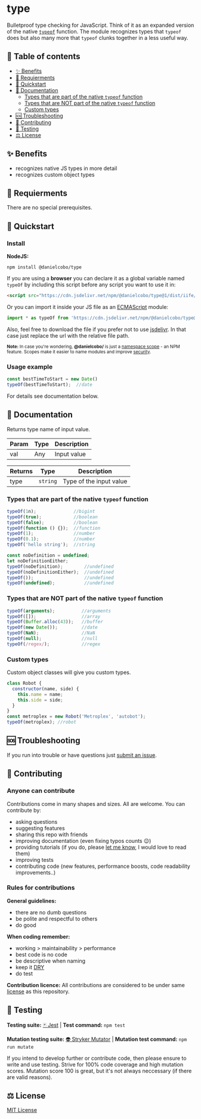 # type

Bulletproof type checking for JavaScript. Think of it as an expanded version of the native [`typeof`](https://developer.mozilla.org/en-US/docs/Web/JavaScript/Reference/Operators/typeof) function. The module recognizes types that `typeof` does but also many more that `typeof` clunks together in a less useful way.

## 🧭 Table of contents

  - [✨ Benefits](#-benefits)
  - [🎒 Requierments](#-requierments)
  - [🚀 Quickstart](#-quickstart)
  - [📘 Documentation](#-documentation)
    - [Types that are part of the native `typeof` function](#types-that-are-part-of-the-native-typeof-function)
    - [Types that are NOT part of the native `typeof` function](#types-that-are-not-part-of-the-native-typeof-function)
    - [Custom types](#custom-types)
  - [🆘 Troubleshooting](#-troubleshooting)
  - [🤝 Contributing](#-contributing)
  - [🧪 Testing](#-testing)
  - [⚖️ License](#️-license)

## ✨ Benefits

- recognizes native JS types in more detail
- recognizes custom object types

## 🎒 Requierments

There are no special prerequisites.

## 🚀 Quickstart

### Install

__NodeJS:__

```cli
npm install @danielcobo/type
```

If you are using a __browser__ you can declare it as a global variable named `typeOf` by including this script before any script you want to use it in:

```html
<script src="https://cdn.jsdelivr.net/npm/@danielcobo/type@1/dist/iife/typeof.min.js"></script>
```

Or you can import it inside your JS file as an [ECMAScript](https://developer.mozilla.org/en-US/docs/Web/JavaScript/Reference/Statements/import) module:

```js
import * as typeOf from 'https://cdn.jsdelivr.net/npm/@danielcobo/type@1/dist/esm/typeof.min.js';
```

Also, feel free to download the file if you prefer not to use [jsdelivr](https://www.jsdelivr.com). In that case just replace the url with the relative file path.

<sub>**Note:** In case you're wondering, **@danielcobo/** is just a [namespace scope](https://docs.npmjs.com/about-scopes/) - an NPM feature. Scopes make it easier to name modules and improve [security](https://github.blog/2021-02-12-avoiding-npm-substitution-attacks/).</sub>

### Usage example

```js
const bestTimeToStart = new Date()
typeOf(bestTimeToStart);  //date
```

For details see documentation below.

## 📘 Documentation

Returns type name of input value.

| Param       | Type     | Description             |
| ----------- | -------- | ----------------------- |
| val         | Any      | Input value             |

| Returns     | Type     | Description             |
| ----------- | -------- | ----------------------- |
| type        | `string` | Type of the input value |

### Types that are part of the native `typeof` function

```js
typeOf(1n);              //bigint
typeOf(true);            //boolean
typeOf(false);           //boolean
typeOf(function () {});  //function
typeOf(1);               //number
typeOf(0.1);             //number
typeOf('hello string');  //string

const noDefinition = undefined;
let noDefinitionEither;
typeOf(noDefinition);        //undefined
typeOf(noDefinitionEither);  //undefined
typeOf());                   //undefined
typeOf(undefined);           //undefined
```

### Types that are NOT part of the native `typeof` function

```js
typeOf(arguments);          //arguments
typeOf([]);                 //array
typeOf(Buffer.alloc(43));   //buffer
typeOf(new Date());         //date
typeOf(NaN);                //NaN
typeOf(null);               //null
typeOf(/regex/);            //regex
```

### Custom types

Custom object classes will give you custom types.

```js
class Robot {
  constructor(name, side) {
    this.name = name;
    this.side = side;
  }
}
const metroplex = new Robot('Metroplex', 'autobot');
typeOf(metroplex); //robot
```

## 🆘 Troubleshooting

If you run into trouble or have questions just [submit an issue](https://github.com/danielcobo/fs/issues).

## 🤝 Contributing

### Anyone can contribute

Contributions come in many shapes and sizes. All are welcome.
You can contribute by:

- asking questions
- suggesting features
- sharing this repo with friends
- improving documentation (even fixing typos counts 😉)
- providing tutorials (if you do, please [let me know](https://twitter.com/danielcobocom), I would love to read them)
- improving tests
- contributing code (new features, performance boosts, code readability improvements..)

### Rules for contributions

**General guidelines:**

- there are no dumb questions
- be polite and respectful to others
- do good

**When coding remember:**

- working > maintainability > performance
- best code is no code
- be descriptive when naming
- keep it [DRY](https://en.wikipedia.org/wiki/Don%27t_repeat_yourself)
- do test

**Contribution licence:**
All contributions are considered to be under same [license](#license) as this repository.

## 🧪 Testing

**Testing suite:** [🃏 Jest](https://jestjs.io) | **Test command:** `npm test`

**Mutation testing suite:** [👽 Stryker Mutator](https://stryker-mutator.io) | **Mutation test command:** `npm run mutate`

If you intend to develop further or contribute code, then please ensure to write and use testing. Strive for 100% code coverage and high mutation scores. Mutation score 100 is great, but it's not always neccessary (if there are valid reasons).

## ⚖️ License

[MIT License](https://github.com/danielcobo/type/blob/master/LICENSE.md)

